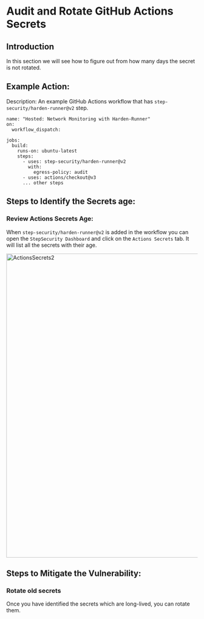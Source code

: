 # Audit and Rotate GitHub Actions Secrets

## Introduction
In this section we will see how to figure out from how many days the secret is not rotated.

## Example Action:
Description: An example GitHub Actions workflow that has `step-security/harden-runner@v2` step.

```
name: "Hosted: Network Monitoring with Harden-Runner"
on:
  workflow_dispatch:

jobs:
  build:
    runs-on: ubuntu-latest
    steps:
      - uses: step-security/harden-runner@v2
        with:
          egress-policy: audit
      - uses: actions/checkout@v3
      ... other steps
```


## Steps to Identify the Secrets age:

### Review Actions Secrets Age:
When `step-security/harden-runner@v2` is added in the workflow you can open the `StepSecurity Dashboard` and click on the `Actions Secrets` tab. It will list all the secrets with their age.

<img width="800" alt="ActionsSecrets2" src="https://github.com/learningcicd/github-actions-goat-test/assets/76629897/0ebc0d98-83d2-44e4-bec5-3f113136e602">


## Steps to Mitigate the Vulnerability:

### Rotate old secrets
Once you have identified the secrets which are long-lived, you can rotate them.



